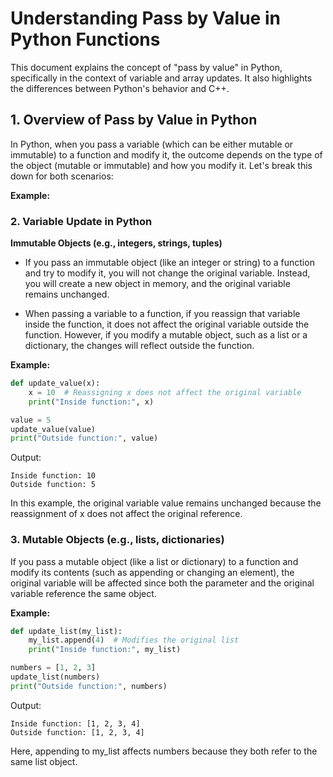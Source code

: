 # Understanding Pass by Value in Python Functions

This document explains the concept of "pass by value" in Python, specifically in the context of variable and array updates. It also highlights the differences between Python's behavior and C++.

## 1. Overview of Pass by Value in Python

In Python, when you pass a variable (which can be either mutable or immutable) to a function and modify it, the outcome depends on the type of the object (mutable or immutable) and how you modify it. Let's break this down for both scenarios:



**Example:**

### 2. Variable Update in Python

**Immutable Objects (e.g., integers, strings, tuples)**
- If you pass an immutable object (like an integer or string) to a function and try to modify it, you will not change the original variable. Instead, you will create a new object in memory, and the original variable remains unchanged.


- When passing a variable to a function, if you reassign that variable inside the function, it does not affect the original variable outside the function. However, if you modify a mutable object, such as a list or a dictionary, the changes will reflect outside the function.

**Example:**

```python
def update_value(x):
    x = 10  # Reassigning x does not affect the original variable
    print("Inside function:", x)

value = 5
update_value(value)
print("Outside function:", value)
```

Output:
```
Inside function: 10
Outside function: 5
```

In this example, the original variable value remains unchanged because the reassignment of x does not affect the original reference.



### 3. Mutable Objects (e.g., lists, dictionaries)
If you pass a mutable object (like a list or dictionary) to a function and modify its contents (such as appending or changing an element), the original variable will be affected since both the parameter and the original variable reference the same object.



**Example:**

```python
def update_list(my_list):
    my_list.append(4)  # Modifies the original list
    print("Inside function:", my_list)

numbers = [1, 2, 3]
update_list(numbers)
print("Outside function:", numbers)
```

Output:
```
Inside function: [1, 2, 3, 4]
Outside function: [1, 2, 3, 4]
```

Here, appending to my_list affects numbers because they both refer to the same list object.

